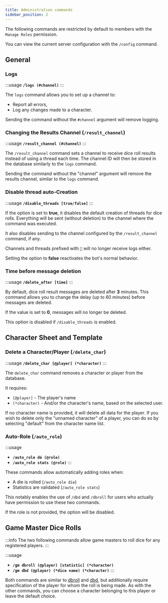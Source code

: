 ```yaml
---
title: Administration commands
sidebar_position: 2
---
```


The following commands are restricted by default to members with the `Manage Roles` permission.

You can view the current server configuration with the `/config` command.

## General
### Logs

:::usage
**`/logs (#channel)`**
:::

The `logs` command allows you to set up a channel to:
- Report all errors,
- Log any changes made to a character.

Sending the command without the `#channel` argument will remove logging.

### Changing the Results Channel (`/result_channel`)

:::usage
**`/result_channel (#channel)`**
:::

The `/result_channel` command sets a channel to receive dice roll results instead of using a thread each time. The channel ID will then be stored in the database similarly to the `logs` command.

Sending the command without the "channel" argument will remove the results channel, similar to the `logs` command.

### Disable thread auto-Creation

:::usage
**`/disable_threads [true/false]`**
:::

If the option is set to **true**, it disables the default creation of threads for dice rolls. Everything will be sent (without deletion) to the channel where the command was executed.

It also disables sending to the channel configured by the `/result_channel` command, if any.

Channels and threads prefixed with `🎲` will no longer receive logs either.

Setting the option to **false** reactivates the bot's normal behavior.

### Time before message deletion

:::usage
**`/delete_after [time]`**
:::

By default, dice roll result messages are deleted after **3** minutes. This command allows you to change the delay (up to 60 minutes) before messages are deleted.

If the value is set to **0**, messages will no longer be deleted.

This option is disabled if `/disable_threads` is enabled.

## Character Sheet and Template

### Delete a Character/Player (`/delete_char`)

:::usage
**`/delete_char [@player] (*character)`**
:::

The `delete_char` command removes a character or player from the database. 

It requires:
- `[@player]` - The player's name
- `(*character)` - And/or the character's name, based on the selected user.

If no character name is provided, it will delete all data for the player. If you wish to delete only the "unnamed character" of a player, you can do so by selecting "default" from the character name list.

### Auto-Role (`/auto_role`)

:::usage
- **`/auto_role dé (@role)`**
- **`/auto_role stats (@role)`**
:::

These commands allow automatically adding roles when:
- A die is rolled (`/auto_role die`)
- Statistics are validated (`/auto_role stats`)

This notably enables the use of `/dbd` and `/dbroll` for users who actually have permission to use these two commands.

If the role is not provided, the option will be disabled.

## Game Master Dice Rolls

:::info
The two following commands allow game masters to roll dice for any registered players.
:::

:::usage
- **`/gm dbroll (@player) [statistic] (*character)`**
- **`/gm dbd (@player) (*dice name) (*character)`**
:::

Both commands are similar to [dbroll](./model#dbroll-dbroll) and [dbd](./model#dbd-dbd), but additionally require specification of the player for whom the roll is being made. As with the other commands, you can choose a character belonging to this player or leave the default choice.

